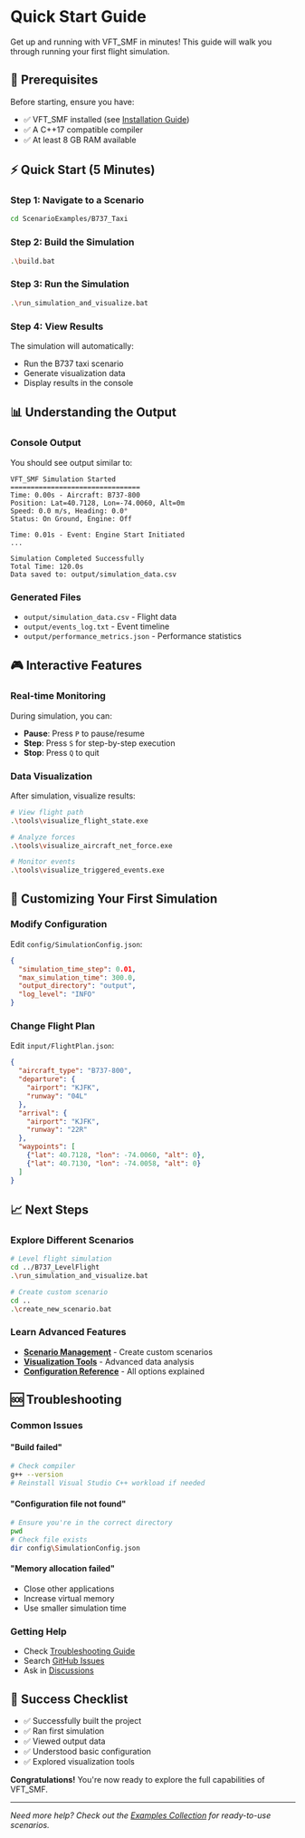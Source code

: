 # Quick Start Guide

Get up and running with VFT_SMF in minutes! This guide will walk you through running your first flight simulation.

## 🚀 Prerequisites

Before starting, ensure you have:
- ✅ VFT_SMF installed (see [Installation Guide](Installation_Guide.md))
- ✅ A C++17 compatible compiler
- ✅ At least 8 GB RAM available

## ⚡ Quick Start (5 Minutes)

### Step 1: Navigate to a Scenario
```bash
cd ScenarioExamples/B737_Taxi
```

### Step 2: Build the Simulation
```bash
.\build.bat
```

### Step 3: Run the Simulation
```bash
.\run_simulation_and_visualize.bat
```

### Step 4: View Results
The simulation will automatically:
- Run the B737 taxi scenario
- Generate visualization data
- Display results in the console

## 📊 Understanding the Output

### Console Output
You should see output similar to:
```
VFT_SMF Simulation Started
================================
Time: 0.00s - Aircraft: B737-800
Position: Lat=40.7128, Lon=-74.0060, Alt=0m
Speed: 0.0 m/s, Heading: 0.0°
Status: On Ground, Engine: Off

Time: 0.01s - Event: Engine Start Initiated
...

Simulation Completed Successfully
Total Time: 120.0s
Data saved to: output/simulation_data.csv
```

### Generated Files
- `output/simulation_data.csv` - Flight data
- `output/events_log.txt` - Event timeline
- `output/performance_metrics.json` - Performance statistics

## 🎮 Interactive Features

### Real-time Monitoring
During simulation, you can:
- **Pause**: Press `P` to pause/resume
- **Step**: Press `S` for step-by-step execution
- **Stop**: Press `Q` to quit

### Data Visualization
After simulation, visualize results:
```bash
# View flight path
.\tools\visualize_flight_state.exe

# Analyze forces
.\tools\visualize_aircraft_net_force.exe

# Monitor events
.\tools\visualize_triggered_events.exe
```

## 🔧 Customizing Your First Simulation

### Modify Configuration
Edit `config/SimulationConfig.json`:
```json
{
  "simulation_time_step": 0.01,
  "max_simulation_time": 300.0,
  "output_directory": "output",
  "log_level": "INFO"
}
```

### Change Flight Plan
Edit `input/FlightPlan.json`:
```json
{
  "aircraft_type": "B737-800",
  "departure": {
    "airport": "KJFK",
    "runway": "04L"
  },
  "arrival": {
    "airport": "KJFK", 
    "runway": "22R"
  },
  "waypoints": [
    {"lat": 40.7128, "lon": -74.0060, "alt": 0},
    {"lat": 40.7130, "lon": -74.0058, "alt": 0}
  ]
}
```

## 📈 Next Steps

### Explore Different Scenarios
```bash
# Level flight simulation
cd ../B737_LevelFlight
.\run_simulation_and_visualize.bat

# Create custom scenario
cd ..
.\create_new_scenario.bat
```

### Learn Advanced Features
- **[Scenario Management](Scenario_Management.md)** - Create custom scenarios
- **[Visualization Tools](Visualization_Tools.md)** - Advanced data analysis
- **[Configuration Reference](Configuration_Reference.md)** - All options explained

## 🆘 Troubleshooting

### Common Issues

#### "Build failed"
```bash
# Check compiler
g++ --version
# Reinstall Visual Studio C++ workload if needed
```

#### "Configuration file not found"
```bash
# Ensure you're in the correct directory
pwd
# Check file exists
dir config\SimulationConfig.json
```

#### "Memory allocation failed"
- Close other applications
- Increase virtual memory
- Use smaller simulation time

### Getting Help
- Check [Troubleshooting Guide](../Troubleshooting.md)
- Search [GitHub Issues](https://github.com/GuilinWuGit/VFT_SMF/issues)
- Ask in [Discussions](https://github.com/GuilinWuGit/VFT_SMF/discussions)

## 🎯 Success Checklist

- ✅ Successfully built the project
- ✅ Ran first simulation
- ✅ Viewed output data
- ✅ Understood basic configuration
- ✅ Explored visualization tools

**Congratulations!** You're now ready to explore the full capabilities of VFT_SMF.

---

*Need more help? Check out the [Examples Collection](Examples_Collection.md) for ready-to-use scenarios.*
